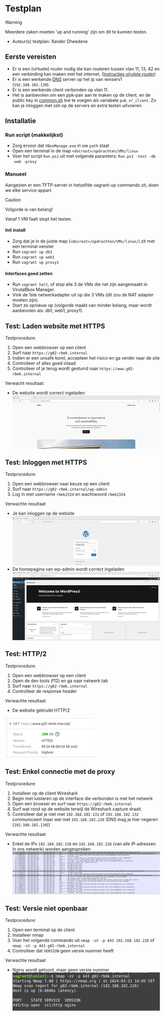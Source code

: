 # Testplan

> [!WARNING]
> Meerdere zaken moeten 'up and running' zijn om dit te kunnen testen.

- Auteur(s) testplan: Xander Dheedene

## Eerste vereisten

- Er is een (virtuele) router nodig die kan routeren tussen vlan 11, 13, 42 en een verbinding kan maken met het internet. ([Instructies virutele router](./virtuele-router.md))
- Er is een werkende [DNS](../../../windows/winserv1/scripts/DNS/winserv1-dns-config.ps1) server op het ip van winserv1 (`192.168.102.130`).
- Er is een werkende client verbonden op vlan 11.
- Het is aanbevolen om een ppk-pair aan te maken op de client, en de public key in [common.sh](../../provisioning/common.sh) toe te voegen als variabele `pub_vr_client`. Zo kan je inloggen met ssh op de servers en extra testen uitvoeren.

## Installatie

### Run script (makkelijkst)

- Zorg ervoor dat `VBoxManage.exe` in uw `path` staat
- Open een terminal in de map `<docroot>/opdrachten/VMs/linux`
- Voer het script `Run.ps1` uit met volgende paramters: `Run.ps1 -test -db -web -proxy`

### Manueel

Aangezien er een TFTP-server in hetzelfde vagrant-up commando zit, doen we elke service appart. 

> [!CAUTION]
> Volgorde is van belang!
> 
> Vanaf 1 VM faalt stopt het testen.

#### Init install

- Zorg dat je in de juiste map (`<docroot>/opdrachten/VMs/linux/`) zit met een terminal venster
- Run `vagrant up db1`
- Run `vagrant up web1`
- Run `vagrant up proxy1`

#### Interfaces goed zetten

- Run `vagrant halt`, of stop alle 3 de VMs die net zijn aangemaakt in VirutaBbox Manager.
- Vink de 1ste netwerkadapter uit op die 3 VMs (dit zou de NAT adapter moeten zijn).
- Start ze opnieuw op (volgorde maakt van minder belang, maar wordt aanbevolen als: db1, web1, proxy1).



## Test: Laden website met HTTPS

Testprocedure:

1. Open een webbrowser op een client
2. Surf naar `https://g02-rbmk.internal`
3. Indien er een unsafe komt, accepteer het risico en ga verder naar de site
4. Controlleer of alles goed inlaad
5. Controlleer of je terug wordt gesturrd naar `https://www.g02-rbmk.internal`

Verwacht resultaat:

- De website wordt correct ingeladen ![www-https](../img/Proxy/www_https_werkend.png)

## Test: Inloggen met HTTPS

Testprocedure:

1. Open een webbrowser naar keuze op een client
2. Surf naar `https://g02-rbmk.internal/wp-admin`
3. Log in met username `rbmk2324` en wachtwoord `rbmk2324`

Verwachte resultaat

- Je kan inloggen op de website ![wp-login](../img/Proxy/wp-admin-login.png)
- De homepagina van wp-admin wordt correct ingeladen ![wp-home](../img/Proxy/wp-admin-home.png)

## Test: HTTP/2

Testprocedure:

1. Open een webbrowser op een client
2. Open de dev tools (f12) en ga naar netwerk tab
3. Surf naar `https://g02-rbmk.internal`
4. Controlleer de response header

Verwachte resultaat

- De website gebruikt HTTP/2 

![http/2](../img/Proxy/http2.png)

## Test: Enkel connectie met de proxy

Testprocedure:

1. Installeer op de client Wireshark
2. Begin met luisteren op de interface die verbonden is met het netwerk
3. Open een browser en surf naar `https://g02-rbmk.internal`
4. Surf wat rond op de website terwijl de Wireshark capture draait.
5. Controlleer dat je niet met `192.168.102.131` of `192.168.102.132` communiceert maar wel met `192.168.102.226` (DNS mag je hier negeren (`192.168.102.130`))

Verwachte resultaat

- Enkel de IPs `192.168.102.130` en `192.168.102.226` (van alle IP-adressen in ons netwerk) worden aangesproken ![correcte IPs](../img/Proxy/correcte-ips.png)

## Test: Versie niet openbaar

Testprocedure:

1. Open een terminal op de client
2. Installeer nmap
3. Voer het volgende commando uit `nmap -sV -p 443 192.168.102.226` of `nmap -sV -p 443 g02-rbmk.internal`
4. Controlleer dat `VERSION` geen versie nummer heeft

Verwachte resultaat

- Nginx wordt getoont, maar geen versie nummer ![nmap](../img/Proxy/nmapScan.png)

